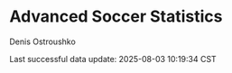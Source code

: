 # Advanced Soccer Statistics
Denis Ostroushko

<!-- gfm -->

Last successful data update: 2025-08-03 10:19:34 CST
